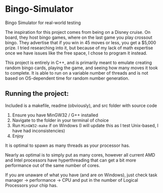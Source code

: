 # Bingo-Simulator
Bingo Simulator for real-world testing

The inspiration for this project comes from being on a Disney cruise.
On board, they host bingo games, where on the last game you play crossout bingo.
They advertise that if you win in 45 moves or less, you get a $5,000 prize.
I tried researching into it, but because of my lack of math expertise once we have issues like the free space, I chose to program it instead.

This project is entirely in C++, and is primarily meant to emulate creating random bingo cards, playing the game, and seeing how many moves it took to complete.
It is able to run on a variable number of threads and is not based on OS-dependent time for random number generation.

## Running the project:
Included is a makefile, readme (obviously), and src folder with source code
1. Ensure you have MinGW32 / G++ installed
2. Navigate to the folder in your terminal of choice
3. Run ```MinGW32-make``` if on Windows (I will update this as I test Unix-based, I have had inconsistencies)
4. Enjoy

It is optimal to spawn as many threads as your processor has.

Nearly as optimal is to simply put as many cores, however all current AMD and Intel processors have hyperthreading that can get a bit more performance out of the same number of cores.

If you are unaware of what you have (and are on Windows), just check task manager -> performance -> CPU and put in the number of Logical Processors your chip has.